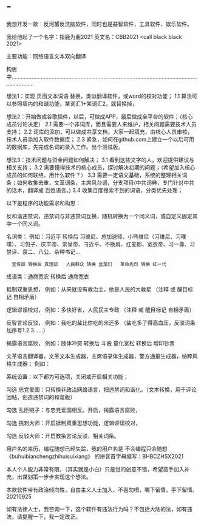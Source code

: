 # -
我想开发一款：反河蟹反洗脑软件，同时也是益智软件，工具软件，娱乐软件。

我给他起了一个名字：指鹿为鹿2021   英文名：CBB2021 <call black black 2021>

主要功能：网络语言文本双向翻译   

构思中...........................................................................................................................................

想法1：实现 页面文本词语 替换，类似翻译软件，或word的校对功能；
1.1 算法可以参照墙内的和谐功能，某词汇1+某词汇2，就替换掉，

想法2：开始做成谷歌插件，以后，可做成APP，最后做成全平台的软件；（核心成员讨论决定）
2.1 需要一个非词库，而且需要人来维护，相关问题需要技术人员支持；
2.2 词库的添加，可以做成共享文档，大家一起填充，由核心人员审核，技术人员添加入软件数据库；
2.3 紧急，如何在github.com上建立一个以后可用的数据库，先完成名词的录入工作。出个测试版。

想法3：技术问题与资金问题如何解决；
3.1 看到这些文字的人，欢迎提供建议与相关支持；
3.2 需要懂得技术的核心成员，探讨解决初期的问题；（希望加入核心成员的如何联络，用什么软件？）
3.3 需要一定语文基础，系统的整理相关词条；如何收集去重，文革词条，主席风台词，分支项目(中共词典，专门针对中共的话术，翻译成 百姓语言。)
3.4 收集百度搜索不到的词语，分类优先处理；





以下是程序的功能需求和构思：

反和谐违禁词，违禁词与非违禁词互换，随机转换为一个同义词，或自定义固定其中一个同义词。

名词类：
例如：习近平 转换后 习维尼、总加速师、小熊维尼（习维尼、习噗噗）、习包子、庆丰帝、崇皇帝、刁近平、不换肩、扛麦郎、宽衣帝、习一尊、习禁评、袁二、八公、杂种书记...

      宣传部 转换后 真理部   人民群众 转换 韭菜们   革命先烈 转换 红一代

成语类：通商宽农 转换后 通商宽衣


抵制双重思想，
例如：从来就没有救治主，他是人民的大救星 （注释 或 醒目标记 自相矛盾）

逻辑谬误校对，
例如：多快好省，人民民主专政 （注释 或 醒目标记 自相矛盾） 

反智言论反驳，
例如：我吃的盐比你吃的米还多 （盐吃多了得高血压，反驳词条加序号1.2.3......）

揭露语言腐败，
例如：肢体冲突  转换后  斗殴
      量化宽松 转换后  增印钞票

文革语言翻译器，文革文本生成器，主席语录体生成器，警方通报生成器，纳粹风格生成器；
例如：      


系统设置：以下都为可选项，关闭或开启相关功能；

勾选 忠党爱国：只转换非政治网络语言，把违禁词和谐化，（文本转换，用于评论回帖，创造违禁词的和谐版）

勾选 乱臣贼子：与忠党爱国相反。开启，揭露语言腐败，

勾选 挑刺大师：开启抵制双重思想功能，逻辑谬误校对，

勾选 反驳大师：开启教条言论反驳，相关词条。



用户名的来历，编程随想已经失踪，我的用户名是 不会编程只会随想《buhuibianchengzhihuisuixiang》 的拼音首字母缩写：BHBCZHSX2021

本人个人能力非常有限，（其实就是小白）只是觉的创意不错，希望高手加入补充，出谋划策一步步实现这个想法。

本款软件带有政治倾向性，自由主义人士加入，不喜勿喷，嘴下留情，手下留情。20210925

如有法律人士，我咨询一下，这个软件有违法行为吗？不包括大陆的法，如有违法，请提醒一下，我一定改正。
